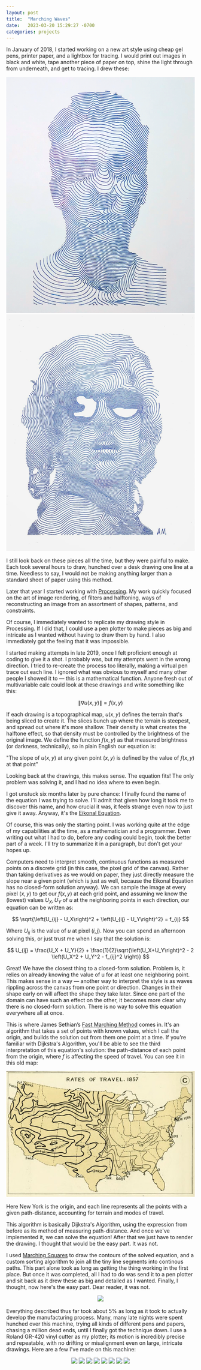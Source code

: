 ```yaml
---
layout: post
title:  "Marching Waves"
date:   2023-03-20 15:29:27 -0700
categories: projects
---
```


In January of 2018, I started working on a new art style using cheap gel pens, printer paper, and a lightbox for tracing. I would print out images in black and white, tape another piece of paper on top, shine the light through from underneath, and get to tracing. I drew these:

<p align="center">
  <img src="/assets/Marching Waves/portrait.png" width="full">
  <img src="/assets/Marching Waves/ellie.png" width="full/2">
</p>

I still look back on these pieces all the time, but they were painful to make. Each took several hours to draw, hunched over a desk drawing one line at a time. Needless to say, I would not be making anything larger than a standard sheet of paper using this method.

Later that year I started working with [Processing](https://processing.org). My work quickly focused on the art of image rendering, of filters and halftoning, ways of reconstructing an image from an assortment of shapes, patterns, and constraints.

Of course, I immediately wanted to replicate my drawing style in Processing. If I did that, I could use a pen plotter to make pieces as big and intricate as I wanted without having to draw them by hand. I also immediately got the feeling that it was impossible.

I started making attempts in late 2019, once I felt proficient enough at coding to give it a shot. I probably was, but my attempts went in the wrong direction. I tried to re-create the process too literally, making a virtual pen trace out each line. I ignored what was obvious to myself and many other people I showed it to — this is a mathematical function. Anyone fresh out of multivariable calc could look at these drawings and write something like this:

$$ \|\nabla u(x,y)\| = f(x,y) $$

If each drawing is a topographical map, $u(x,y)$ defines the terrain that's being sliced to create it. The slices bunch up where the terrain is steepest, and spread out where it's more shallow. Their density is what creates the halftone effect, so that density must be controlled by the brightness of the original image. We define the function $f(x,y)$ as that measured brightness (or darkness, technically), so in plain English our equation is:

"The slope of $u(x,y)$ at any given point $(x,y)$ is defined by the value of $f(x,y)$ at that point"

Looking back at the drawings, this makes sense. The equation fits! The only problem was solving it, and I had no idea where to even begin.

I got unstuck six months later by pure chance: I finally found the name of the equation I was trying to solve. I'll admit that given how long it took me to discover this name, and how crucial it was, it feels strange even now to just give it away. Anyway, it's the [Eikonal Equation](https://en.wikipedia.org/wiki/Eikonal_equation).

Of course, this was only the starting point. I was working quite at the edge of my capabilities at the time, as a mathematician and a programmer. Even writing out what I had to do, before any coding could begin, took the better part of a week. I'll try to summarize it in a paragraph, but don't get your hopes up.

Computers need to interpret smooth, continuous functions as measured points on a discrete grid (in this case, the pixel grid of the canvas).  Rather than taking derivatives as we would on paper, they just directly measure the slope near a given point (which is just as well, because the Eikonal Equation has no closed-form solution anyway). We can sample the image at every pixel $(x,y)$ to get our $f(x,y)$ at each grid point, and assuming we know the (lowest) values $U_X ,U_Y$ of $u$ at the neighboring points in each direction, our equation can be written as:

$$ \sqrt{\left(U_{ij} - U_X\right)^2 + \left(U_{ij} - U_Y\right)^2} = f_{ij} $$

Where $U_{ij}$  is the value of $u$ at pixel $(i,j)$. Now you can spend an afternoon solving this, or just trust me when I say that the solution is:

$$ U_{ij} = \frac{U_X + U_Y}{2} + \frac{1}{2}\sqrt{\left(U_X+U_Y\right)^2 - 2 \left(U_X^2 + U_Y^2 - f_{ij}^2 \right)} $$

Great! We have the closest thing to a closed-form solution. Problem is, it relies on already knowing the value of u for at least one neighboring point. This makes sense in a way — another way to interpret the style is as waves rippling across the canvas from one point or direction. Changes in their shape early on will affect the shape they take later. Since one part of the domain can have such an effect on the other, it becomes more clear why there is no closed-form solution. There is no way to solve this equation everywhere all at once.

This is where James Sethian’s [Fast Marching Method](https://math.berkeley.edu/~sethian/2006/Explanations/fast_marching_explain.html) comes in. It's an algorithm that takes a set of points with known values, which I call the origin, and builds the solution out from them one point at a time. If you're familiar with Dijkstra's Algorithm, you'll be able to see the third interpretation of this equation's solution: the path-distance of each point from the origin, where $f$ is affecting the speed of travel. You can see it in this old map:

<p align="center">
  <img src="/assets/Marching Waves/map.png" width="full">

  Here New York is the origin, and each line represents all the points with a given path-distance, accounting for terrain and modes of travel.
</p>

This algorithm is basically Dijkstra's Algorithm, using the expression from before as its method of measuring path-distance. And once we've implemented it, we can solve the equation! After that we just have to render the drawing. I thought that would be the easy part. It was not.

I used [Marching Squares](https://en.wikipedia.org/wiki/Marching_squares) to draw the contours of the solved equation, and a custom sorting algorithm to join all the tiny line segments into continous paths. This part alone took as long as getting the thing working in the first place. But once it was completed, all I had to do was send it to a pen plotter and sit back as it drew these as big and detailed as I wanted. Finally, I thought, now here's the easy part. Dear reader, it was not.

<p align="center">
  <img src="/assets/Marching Waves/plotting.gif" width="full">
</p>

Everything described thus far took about 5% as long as it took to actually develop the manufacturing process. Many, many late nights were spent hunched over this machine, trying all kinds of different pens and papers, chasing a million dead ends, until I finally got the technique down. I use a Roland GR-420 vinyl cutter as my plotter; its motion is incredibly precise and repeatable, with no drifting or misalignment even on large, intricate drawings. Here are a few I've made on this machine:

<p align="center">
  <img src="/assets/Marching Waves/shades1.png" width="full">
  <img src="/assets/Marching Waves/shades2.png" width="full">
  <img src="/assets/Marching Waves/shades3.png" width="full">

  <img src="/assets/Marching Waves/hand1.png" width="full">
  <img src="/assets/Marching Waves/hand2.png" width="full">
  <img src="/assets/Marching Waves/nipsey1.png" width="full">
  <img src="/assets/Marching Waves/nipsey2.png" width="full">
  <img src="/assets/Marching Waves/nipsey3.png" width="full">
</p>